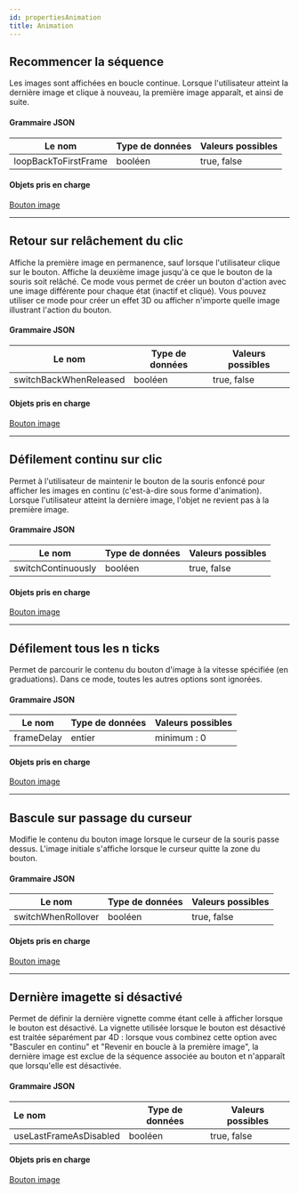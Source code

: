 ```yaml
---
id: propertiesAnimation
title: Animation
---
```


## Recommencer la séquence

Les images sont affichées en boucle continue. Lorsque l'utilisateur atteint la dernière image et clique à nouveau, la première image apparaît, et ainsi de suite.

#### Grammaire JSON

| Le nom               | Type de données | Valeurs possibles |
| -------------------- | --------------- | ----------------- |
| loopBackToFirstFrame | booléen         | true, false       |

#### Objets pris en charge

[Bouton image](pictureButton_overview.md)

---

## Retour sur relâchement du clic

Affiche la première image en permanence, sauf lorsque l'utilisateur clique sur le bouton. Affiche la deuxième image jusqu'à ce que le bouton de la souris soit relâché. Ce mode vous permet de créer un bouton d'action avec une image différente pour chaque état (inactif et cliqué). Vous pouvez utiliser ce mode pour créer un effet 3D ou afficher n'importe quelle image illustrant l'action du bouton.

#### Grammaire JSON

| Le nom                 | Type de données | Valeurs possibles |
| ---------------------- | --------------- | ----------------- |
| switchBackWhenReleased | booléen         | true, false       |

#### Objets pris en charge

[Bouton image](pictureButton_overview.md)

---

## Défilement continu sur clic

Permet à l'utilisateur de maintenir le bouton de la souris enfoncé pour afficher les images en continu (c'est-à-dire sous forme d'animation). Lorsque l'utilisateur atteint la dernière image, l'objet ne revient pas à la première image.

#### Grammaire JSON

| Le nom             | Type de données | Valeurs possibles |
| ------------------ | --------------- | ----------------- |
| switchContinuously | booléen         | true, false       |

#### Objets pris en charge

[Bouton image](pictureButton_overview.md)

---

## Défilement tous les n ticks

Permet de parcourir le contenu du bouton d'image à la vitesse spécifiée (en graduations). Dans ce mode, toutes les autres options sont ignorées.

#### Grammaire JSON

| Le nom     | Type de données | Valeurs possibles |
| ---------- | --------------- | ----------------- |
| frameDelay | entier          | minimum : 0       |

#### Objets pris en charge

[Bouton image](pictureButton_overview.md)

---

## Bascule sur passage du curseur

Modifie le contenu du bouton image lorsque le curseur de la souris passe dessus. L'image initiale s'affiche lorsque le curseur quitte la zone du bouton.

#### Grammaire JSON

| Le nom             | Type de données | Valeurs possibles |
| ------------------ | --------------- | ----------------- |
| switchWhenRollover | booléen         | true, false       |

#### Objets pris en charge

[Bouton image](pictureButton_overview.md)

---

## Dernière imagette si désactivé

Permet de définir la dernière vignette comme étant celle à afficher lorsque le bouton est désactivé. La vignette utilisée lorsque le bouton est désactivé est traitée séparément par 4D : lorsque vous combinez cette option avec "Basculer en continu" et "Revenir en boucle à la première image", la dernière image est exclue de la séquence associée au bouton et n'apparaît que lorsqu'elle est désactivée.

#### Grammaire JSON

| Le nom                 | Type de données | Valeurs possibles |
|:---------------------- | --------------- | ----------------- |
| useLastFrameAsDisabled | booléen         | true, false       |

#### Objets pris en charge

[Bouton image](pictureButton_overview.md)
